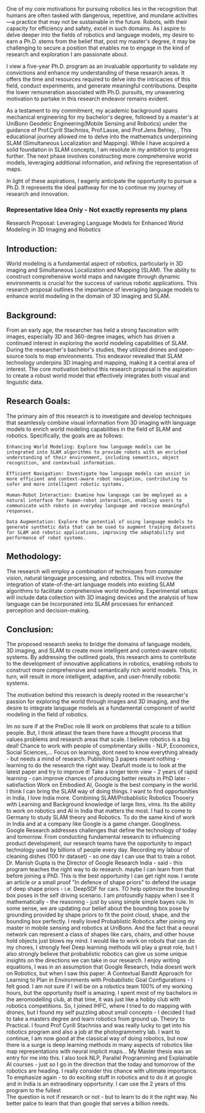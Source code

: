 One of my core motivations for pursuing robotics lies in the recognition that humans are often tasked with dangerous, repetitive, and mundane activities—a practice that may not be sustainable in the future. 
Robots, with their capacity for efficiency and safety, excel in such domains. As I aspire to delve deeper into the fields of robotics and language models, my desire to earn a Ph.D. stems from the belief that, 
post my master's degree, it may be challenging to secure a position that enables me to engage in the kind of research and exploration I am passionate about.

I view a five-year Ph.D. program as an invaluable opportunity to validate my convictions and enhance my understanding of these research areas. 
It offers the time and resources required to delve into the intricacies of this field, conduct experiments, and generate meaningful contributions. 
Despite the lower remuneration associated with Ph.D. pursuits, my unwavering motivation to partake in this research endeavor remains evident.

As a testament to my commitment, my academic background spans mechanical engineering for my bachelor's degree, followed by a master's at UniBonn Geodetic Engineering(Mobile Sensing and Robotics) 
under the guidance of Prof.Cyrill Stachniss, Prof.Lasse, and Prof.Jens Behley, . This educational journey allowed me to delve into the mathematics underpinning SLAM (Simultaneous Localization and Mapping). 
While I have acquired a solid foundation in SLAM concepts, I am resolute in my ambition to progress further. The next phase involves constructing more comprehensive world models, leveraging additional information, and refining the representation of maps.

In light of these aspirations, I eagerly anticipate the opportunity to pursue a Ph.D. It represents the ideal pathway for me to continue my journey of research and innovation.


### Representative Idea Only - Not exactly represents my plans
Research Proposal: Leveraging Language Models for Enhanced World Modeling in 3D Imaging and Robotics

## Introduction:
World modeling is a fundamental aspect of robotics, particularly in 3D imaging and Simultaneous Localization and Mapping (SLAM). 
The ability to construct comprehensive world maps and navigate through dynamic environments is crucial for the success of various robotic applications. 
This research proposal outlines the importance of leveraging language models to enhance world modeling in the domain of 3D imaging and SLAM.

## Background:
From an early age, the researcher has held a strong fascination with images, especially 3D and 360-degree images, which has driven a continued interest 
in exploring the world modeling capabilities of SLAM. During the researcher's bachelor's studies, they utilized drones and open-source tools to map environments. 
This endeavor revealed that SLAM technology underpins 3D imaging and mapping, making it a central area of interest. The core motivation behind this 
research proposal is the aspiration to create a robust world model that effectively integrates both visual and linguistic data.

## Research Goals:
The primary aim of this research is to investigate and develop techniques that seamlessly combine visual information from 3D imaging with language models 
to enrich world modeling capabilities in the field of SLAM and robotics. Specifically, the goals are as follows:

    Enhancing World Modeling: Explore how language models can be integrated into SLAM algorithms to provide robots with an enriched understanding of their environment, including semantics, object recognition, and contextual information.

    Efficient Navigation: Investigate how language models can assist in more efficient and context-aware robot navigation, contributing to safer and more intelligent robotic systems.

    Human-Robot Interaction: Examine how language can be employed as a natural interface for human-robot interaction, enabling users to communicate with robots in everyday language and receive meaningful responses.

    Data Augmentation: Explore the potential of using language models to generate synthetic data that can be used to augment training datasets for SLAM and robotic applications, improving the adaptability and performance of robot systems.

## Methodology:
The research will employ a combination of techniques from computer vision, natural language processing, and robotics. This will involve the integration of state-of-the-art language models 
into existing SLAM algorithms to facilitate comprehensive world modeling. Experimental setups will include data collection with 3D imaging devices and the analysis of how language can be 
incorporated into SLAM processes for enhanced perception and decision-making.

## Conclusion:
The proposed research seeks to bridge the domains of language models, 3D imaging, and SLAM to create more intelligent and context-aware robotic systems. By addressing the outlined goals, 
this research aims to contribute to the development of innovative applications in robotics, enabling robots to construct more comprehensive and semantically rich world models. 
This, in turn, will result in more intelligent, adaptive, and user-friendly robotic systems.

The motivation behind this research is deeply rooted in the researcher's passion for exploring the world through images and 3D imaging, and the desire to integrate language models as a fundamental component of world modeling in the field of robotics.

Im no sure if at the PreDoc role Ill work on problems that scale to a billion people. But, I think atleast the team there have a thought process that values problems and research areas that scale. I believe robotics is a big deal! 
Chance to work with people of complimentary skills - NLP, Economics, Social Sciences,... 
Focus on learning, dont need to know everything already - but needs a mind of research.
Publsihing 3 papers meant nothing - learning to do the research the right way. Deafult mode is to look at the latest paper and try to improve it!
Take a longer term view - 2 years of rapid learning - can improve chances of producing better results in PhD later - satisfaction
Work on Embodied AI, Google is the best company in the world. 
I think I can bring the SLAM way of doing things. I want to find opportunities in India, I love India more.
Combining SLAM/Probablistic Robotics Thooery with Learning and Background knowledge of large llms, vlms.
Its the ability to work on robotics and AI in India that matters the most. I had to come to Germany to study SLAM theory and Robotics. To do the same kind of work in India and at a company like Google is a game changer. 
Googliness. Google Research addresses challenges that define the technology of today and tomorrow. From conducting fundamental research to influencing product development, our research teams have the opportunity to impact technology used by billions of people every day. 
Recording my labour of cleaning dishes (100 hr dataset) - so one day I can use that to train a robot.
Dr. Manish Gupta is the Director of Google Research India - said - this program teaches the right way to do research. maybe I can learn from that before joining a PhD. This is the best opportunity I can get right now.
I wrote an article or a small proof "In defence of shape priors" to defend the usage of deep shape priors - i.e. DeepSDF for cars. TO help optimize the bounding box poses in the self driving scenario. I am profoundly happy when I see it mathematically - the reasoning - just by using simple simple bayes rule. 
In some sense, we are updating our belief about the bounding box pose by grounding provided by shape priors to fit the point cloud, shape, and the bounding box perfectly.
I really loved Probablistic Robotics after joining my master in mobile sensing and robotics at UniBonn. And the fact that a neural network can represent a class of shapes like cars, chairs, and other house hold objects just blows my mind. I would like to work on robots that can do my chores, I strongly feel 
Deep learning methods will play a great role, but I also strongly believe that probablistic robotics can give us some unique insights on the directions we can take in our research. I enjoy writing equations, I was in an assumption that Google Research, India doesnt work on Robotics, but when I saw this paper: A Contextual Bandit Approach for Learning to Plan in Environments with Probabilistic Goal Configurations - I felt good. I am not sure if I will be on a  robotics team 100% of my working hours, but the opportunity itself is amazing. 
I spent most of my bachelors in the aeromodelling club, at that time, it was just like a hobby club with robotics competitions. So, I joined IHFC, where I tried to do mapping with drones, but I found my self puzzling about small concepts - I decided I had to take a masters degree and learn robotics from ground up. Theory to Practical. I found Prof Cyrill Stachniss and was really lucky to get into his robotics program and also a job at the photogrammetry lab. I want to continue, I am now good at the classical way of doing robotics, but now there is a surge is deep learning methods in many aspects of robotics like map representations with neural implicit maps... My Master thesis was an entry for me into this. I also took NLP, Parallel Programming and Explainable AI courses - just so I go in the direction that the today and tomorrow of the robotics are heading. I really consider this chance with ultimate importance. To emphasize again - to do exciting stuff in robotics  and to do it at google and in India is an extraodinary opportunity. I can use the 2 years of this program to the fullest  
The question is not if research or not - but to learn to do it the right way. No better palce to learn that than google that serves a billion needs.
